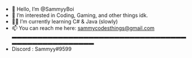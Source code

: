 - 🙌 Hello, I’m @SammyyBoi
- 🥳 I’m interested in Coding, Gaming, and other things idk.
- 👨‍💻 I’m currently learning C# & Java (slowly)
- 📫 You can reach me here: sammycodesthings@gmail.com
▬▬▬▬▬▬▬▬▬▬▬▬▬▬▬▬▬▬▬▬▬▬▬▬▬▬▬▬▬▬▬▬▬▬▬▬▬▬▬▬▬▬▬▬▬▬▬▬▬▬
- Discord : Sammyy#9599
